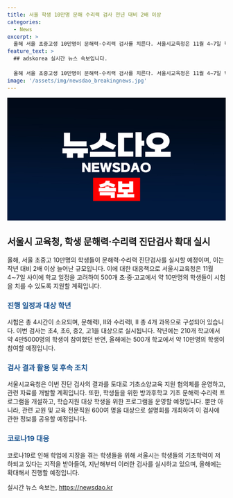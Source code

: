 ```yaml
---
title: 서울 학생 10만명 문해 수리력 검사 전년 대비 2배 이상
categories:
  - News
excerpt: >
  올해 서울 초중고생 10만명이 문해력·수리력 검사를 치른다. 서울시교육청은 11월 4∼7일 학교 일정을 고려해 500개 학교 약 10만명의 학생을 대상으로 이 검사를 실시한다. 과목은 문해력Ⅰ, Ⅱ와 수리력Ⅰ, Ⅱ 등 4개이며, 초4, 초6, 중2, 고1을 대상으로 한다. 이는 전년 대비 2배 이상 늘어난 수치이다. 이러한 증가는 코로나19 여파로 인해 학생들의 기초학력이 떨어진다는 지적을 받은 데 기인하며, 결과를 바탕으로 교육 지원 및 후학교 프로그램을 운영한다.
feature_text: >
  ## adskorea 실시간 뉴스 속보입니다.

  올해 서울 초중고생 10만명이 문해력·수리력 검사를 치른다. 서울시교육청은 11월 4∼7일 학교 일정을 고려해 500개 학교 약 10만명의 학생을 대상으로 이 검사를 실시한다. 과목은 문해력Ⅰ, Ⅱ와 수리력Ⅰ, Ⅱ 등 4개이며, 초4, 초6, 중2, 고1을 대상으로 한다. 이는 전년 대비 2배 이상 늘어난 수치이다. 이러한 증가는 코로나19 여파로 인해 학생들의 기초학력이 떨어진다는 지적을 받은 데 기인하며, 결과를 바탕으로 교육 지원 및 후학교 프로그램을 운영한다.
image: '/assets/img/newsdao_breakingnews.jpg'
---
```


<p><img src="/assets/img/newsdao_breakingnews.jpg" alt="adskorea 속보" /></p>

<h2 data-ke-size="size26">서울시 교육청, 학생 문해력·수리력 진단검사 확대 실시</h2>

<p data-ke-size="size16">올해, 서울 초중고 10만명의 학생들이 문해력·수리력 진단검사를 실시할 예정이며, 이는 작년 대비 2배 이상 늘어난 규모입니다. 이에 대한 대응책으로 서울시교육청은 11월 4∼7일 사이에 학교 일정을 고려하여 500개 초·중·고교에서 약 10만명의 학생들이 시험을 치를 수 있도록 지원할 계획입니다.</p>

<h3><b><span style="color: #1a5490;">진행 일정과 대상 학년</span></b></h3>

<p data-ke-size="size16">시험은 총 4시간이 소요되며, 문해력Ⅰ, Ⅱ와 수리력Ⅰ, Ⅱ 총 4개 과목으로 구성되어 있습니다. 이번 검사는 초4, 초6, 중2, 고1을 대상으로 실시됩니다. 작년에는 210개 학교에서 약 4만5000명의 학생이 참여했던 반면, 올해에는 500개 학교에서 약 10만명의 학생이 참여할 예정입니다.</p>

<h3><b><span style="color: #1a5490;">검사 결과 활용 및 후속 조치</span></b></h3>

<p data-ke-size="size16">서울시교육청은 이번 진단 검사의 결과를 토대로 기초소양교육 지원 협의체를 운영하고, 관련 자료를 개발할 계획입니다. 또한, 학생들을 위한 방과후학교 기초 문해력·수리력 프로그램을 개설하고, 학습지원 대상 학생을 위한 프로그램을 운영할 예정입니다. 뿐만 아니라, 관련 교원 및 교육 전문직원 600여 명을 대상으로 설명회를 개최하여 이 검사에 관한 정보를 공유할 예정입니다.</p>

<h3><b><span style="color: #1a5490;">코로나19 대응</span></b></h3>

<p data-ke-size="size16">코로나19로 인해 학업에 지장을 겪는 학생들을 위해 서울시는 학생들의 기초학력이 저하되고 있다는 지적을 받아들여, 지난해부터 이러한 검사를 실시하고 있으며, 올해에는 확대해서 진행할 예정입니다.</p>
실시간 뉴스 속보는, <a href="https://newsdao.kr" rel="dofollow">https://newsdao.kr</a>


